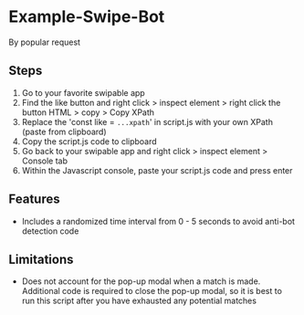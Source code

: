 # Example-Swipe-Bot
By popular request

## Steps
1. Go to your favorite swipable app <br/>
2. Find the like button and right click > inspect element > right click the button HTML > copy > Copy XPath <br/>
3. Replace the 'const like = `...xpath`' in script.js with your own XPath (paste from clipboard) <br/>
4. Copy the script.js code to clipboard <br/>
5. Go back to your swipable app and right click > inspect element > Console tab <br/>
6. Within the Javascript console, paste your script.js code and press enter <br/>

## Features
- Includes a randomized time interval from 0 - 5 seconds to avoid anti-bot detection code <br/>

## Limitations
- Does not account for the pop-up modal when a match is made. Additional code is required to close the pop-up modal, so it is best to run this script after you have exhausted any potential matches <br/>
